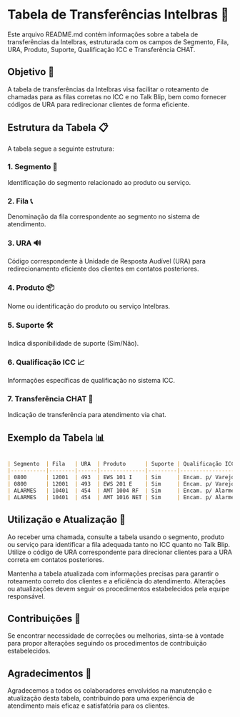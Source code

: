 # Tabela de Transferências Intelbras 🔄

Este arquivo README.md contém informações sobre a tabela de transferências da Intelbras, estruturada com os campos de Segmento, Fila, URA, Produto, Suporte, Qualificação ICC e Transferência CHAT.

## Objetivo 🎯

A tabela de transferências da Intelbras visa facilitar o roteamento de chamadas para as filas corretas no ICC e no Talk Blip, bem como fornecer códigos de URA para redirecionar clientes de forma eficiente.

## Estrutura da Tabela 📋

A tabela segue a seguinte estrutura:

### 1. Segmento 📑
Identificação do segmento relacionado ao produto ou serviço.

### 2. Fila 📞
Denominação da fila correspondente ao segmento no sistema de atendimento.

### 3. URA 🔊
Código correspondente à Unidade de Resposta Audível (URA) para redirecionamento eficiente dos clientes em contatos posteriores.

### 4. Produto 📦
Nome ou identificação do produto ou serviço Intelbras.

### 5. Suporte 🛠️
Indica disponibilidade de suporte (Sim/Não).

### 6. Qualificação ICC 📈
Informações específicas de qualificação no sistema ICC.

### 7. Transferência CHAT 💬
Indicação de transferência para atendimento via chat.

## Exemplo da Tabela 📊

```markdown

| Segmento  | Fila   | URA  | Produto      | Suporte | Qualificação ICC      | Transferência CHAT |
|-----------|--------|------|--------------|---------|-----------------------|--------------------|
| 0800      | 12001  | 493  | EWS 101 I    | Sim     | Encam. p/ Varejo Energia | Varejo Energia    |
| 0800      | 12001  | 493  | EWS 201 E    | Sim     | Encam. p/ Varejo Energia | Varejo Energia    |
| ALARMES   | 10401  | 454  | AMT 1004 RF  | Sim     | Encam. p/ Alarmes    | Segurança MG       |
| ALARMES   | 10401  | 454  | AMT 1016 NET | Sim     | Encam. p/ Alarmes    | Segurança MG       |

```

## Utilização e Atualização  🔄

Ao receber uma chamada, consulte a tabela usando o segmento, produto ou serviço para identificar a fila adequada tanto no ICC quanto no Talk Blip. Utilize o código de URA correspondente para direcionar clientes para a URA correta em contatos posteriores.

Mantenha a tabela atualizada com informações precisas para garantir o roteamento correto dos clientes e a eficiência do atendimento. Alterações ou atualizações devem seguir os procedimentos estabelecidos pela equipe responsável.

## Contribuições 🤝

Se encontrar necessidade de correções ou melhorias, sinta-se à vontade para propor alterações seguindo os procedimentos de contribuição estabelecidos.

## Agradecimentos 🙌

Agradecemos a todos os colaboradores envolvidos na manutenção e atualização desta tabela, contribuindo para uma experiência de atendimento mais eficaz e satisfatória para os clientes.

